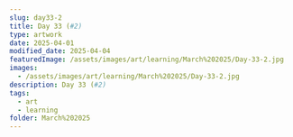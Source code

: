 ```yaml
---
slug: day33-2
title: Day 33 (#2)
type: artwork
date: 2025-04-01
modified_date: 2025-04-04
featuredImage: /assets/images/art/learning/March%202025/Day-33-2.jpg
images:
  - /assets/images/art/learning/March%202025/Day-33-2.jpg
description: Day 33 (#2)
tags:
  - art
  - learning
folder: March%202025
---
```

